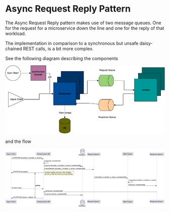 # Async Request Reply Pattern
The Async Request Reply pattern makes use of two message queues. 
One for the request for a microservice down the line and one for the reply of that workload.

The implementation in comparison to a synchronous but unsafe daisy-chained REST calls, is a bit more complex.

See the following diagram describing the components

![Async Request Reply pattern diagram ](../assets/Async-Request-Reply.drawio.png)

and the flow

![Async Request Reply pattern flow ](../assets/async-request-reply.png)



